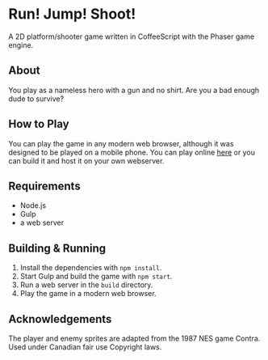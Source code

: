 # Run! Jump! Shoot!
A 2D platform/shooter game written in CoffeeScript with the Phaser game engine.

## About
You play as a nameless hero with a gun and no shirt. Are you a bad enough dude to survive?

## How to Play
You can play the game in any modern web browser, although it was designed to be played on a mobile phone.
You can play online [here](http://michaelreiter.github.io/RunJumpShoot/) or you can build it and host it on your own webserver.

## Requirements
- Node.js
- Gulp
- a web server

## Building & Running
1. Install the dependencies with `npm install`.
2. Start Gulp and build the game with `npm start`.
3. Run a web server in the `build` directory.
4. Play the game in a modern web browser.

## Acknowledgements
The player and enemy sprites are adapted from the 1987 NES game Contra. Used under Canadian fair use Copyright laws.